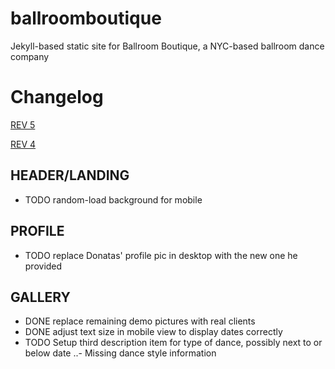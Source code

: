 # ballroomboutique
Jekyll-based static site for Ballroom Boutique, a NYC-based ballroom dance company

# Changelog
[REV 5](http://fs-ballroomboutique-staging-rev5.s3-website-us-east-1.amazonaws.com)


[REV 4](http://fs-ballroomboutique-staging-rev4.s3-website-us-east-1.amazonaws.com)


## HEADER/LANDING
- TODO random-load background for mobile


## PROFILE
- TODO replace Donatas' profile pic in desktop with the new one he provided

 
## GALLERY
- DONE replace remaining demo pictures with real clients
- DONE adjust text size in mobile view to display dates correctly
- TODO Setup third description item for type of dance, possibly next to or below date
..- Missing dance style information

